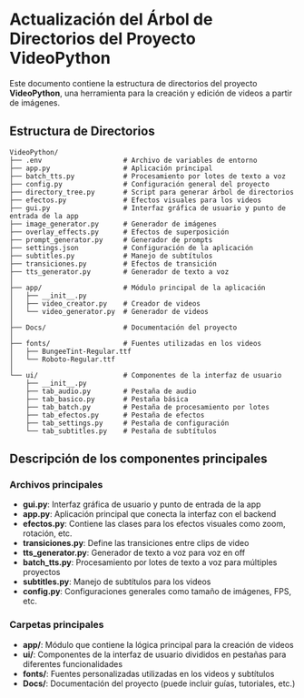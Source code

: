 Actualización del Árbol de Directorios del Proyecto VideoPython
==================================================

Este documento contiene la estructura de directorios del proyecto **VideoPython**, una herramienta para la creación y edición de videos a partir de imágenes.

## Estructura de Directorios

```
VideoPython/
├── .env                    # Archivo de variables de entorno
├── app.py                  # Aplicación principal
├── batch_tts.py            # Procesamiento por lotes de texto a voz
├── config.py               # Configuración general del proyecto
├── directory_tree.py       # Script para generar árbol de directorios
├── efectos.py              # Efectos visuales para los videos
├── gui.py                  # Interfaz gráfica de usuario y punto de entrada de la app
├── image_generator.py      # Generador de imágenes
├── overlay_effects.py      # Efectos de superposición
├── prompt_generator.py     # Generador de prompts
├── settings.json           # Configuración de la aplicación
├── subtitles.py            # Manejo de subtítulos
├── transiciones.py         # Efectos de transición
├── tts_generator.py        # Generador de texto a voz
│
├── app/                    # Módulo principal de la aplicación
│   ├── __init__.py
│   ├── video_creator.py    # Creador de videos
│   └── video_generator.py  # Generador de videos
│
├── Docs/                   # Documentación del proyecto
│
├── fonts/                  # Fuentes utilizadas en los videos
│   ├── BungeeTint-Regular.ttf
│   └── Roboto-Regular.ttf
│
└── ui/                     # Componentes de la interfaz de usuario
    ├── __init__.py
    ├── tab_audio.py        # Pestaña de audio
    ├── tab_basico.py       # Pestaña básica
    ├── tab_batch.py        # Pestaña de procesamiento por lotes
    ├── tab_efectos.py      # Pestaña de efectos
    ├── tab_settings.py     # Pestaña de configuración
    └── tab_subtitles.py    # Pestaña de subtítulos
```

## Descripción de los componentes principales

### Archivos principales

- **gui.py**: Interfaz gráfica de usuario y punto de entrada de la app
- **app.py**: Aplicación principal que conecta la interfaz con el backend
- **efectos.py**: Contiene las clases para los efectos visuales como zoom, rotación, etc.
- **transiciones.py**: Define las transiciones entre clips de video
- **tts_generator.py**: Generador de texto a voz para voz en off
- **batch_tts.py**: Procesamiento por lotes de texto a voz para múltiples proyectos
- **subtitles.py**: Manejo de subtítulos para los videos
- **config.py**: Configuraciones generales como tamaño de imágenes, FPS, etc.

### Carpetas principales

- **app/**: Módulo que contiene la lógica principal para la creación de videos
- **ui/**: Componentes de la interfaz de usuario divididos en pestañas para diferentes funcionalidades
- **fonts/**: Fuentes personalizadas utilizadas en los videos y subtítulos
- **Docs/**: Documentación del proyecto (puede incluir guías, tutoriales, etc.)